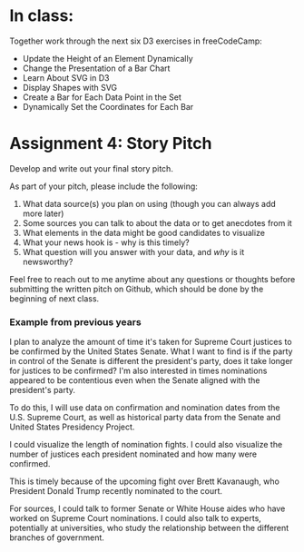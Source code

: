 # In class:

Together work through the next six D3 exercises in freeCodeCamp:
* Update the Height of an Element Dynamically
* Change the Presentation of a Bar Chart
* Learn About SVG in D3
* Display Shapes with SVG
* Create a Bar for Each Data Point in the Set
* Dynamically Set the Coordinates for Each Bar

# Assignment 4: Story Pitch

Develop and write out your final story pitch. 

As part of your pitch, please include the following:

1. What data source(s) you plan on using (though you can always add more later)
2. Some sources you can talk to about the data or to get anecdotes from it
3. What elements in the data might be good candidates to visualize
4. What your news hook is - why is this timely?
5. What question will you answer with your data, and _why_ is it newsworthy?

Feel free to reach out to me anytime about any questions or thoughts before submitting the written pitch on Github, which should be done by the beginning of next class.

### Example from previous years 

I plan to analyze the amount of time it's taken for Supreme Court justices to be confirmed by the United States Senate. What I want to find is if the party in control of the Senate is different the president's party, does it take longer for justices to be confirmed? I'm also interested in times nominations appeared to be contentious even when the Senate aligned with the president's party.

To do this, I will use data on confirmation and nomination dates from the U.S. Supreme Court, as well as historical party data from the Senate and United States Presidency Project.

I could visualize the length of nomination fights. I could also visualize the number of justices each president nominated and how many were confirmed.

This is timely because of the upcoming fight over Brett Kavanaugh, who President Donald Trump recently nominated to the court.

For sources, I could talk to former Senate or White House aides who have worked on Supreme Court nominations. I could also talk to experts, potentially at universities, who study the relationship between the different branches of government.


